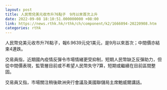 ```yaml
---
layout: post
title: 人民幣兌美元收市升76點子　9月以來首次上升
date: 2022-09-08 18:10:51.000000000 +08:00
link: https://news.rthk.hk/rthk/ch/component/k2/1666094-20220908.htm
categories: rthk
---
```


人民幣兌美元收市升76點子，報6.9639元兌1美元，是9月以來首次；中間價亦結束4連跌。

交易員指，近期國內疫情反彈令市場情緒更受抑制，短期人民幣缺乏反彈助力，但從中間價表現，監管層目前或不希望人民幣失守7算，短期或繼續在目前區間整固。

交易員又指，市場關注稍後歐洲央行會議及美國聯儲局主席鮑威爾講話。
